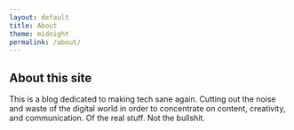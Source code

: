 ```yaml
---
layout: default
title: About
theme: midnight
permalink: /about/
---
```


## About this site

This is a blog dedicated to making tech sane again. Cutting out the noise and waste of the digital world in order to concentrate on content, creativity, and communication. Of the real stuff. Not the bullshit.


